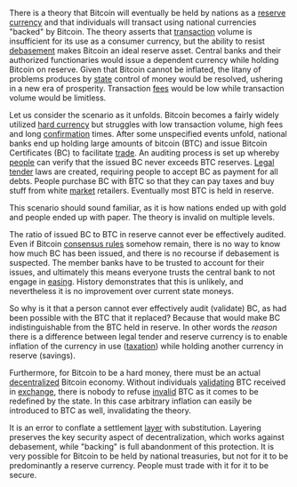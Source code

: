 There is a theory that Bitcoin will eventually be held by nations as a [reserve currency](https://en.wikipedia.org/wiki/Reserve_currency) and that individuals will transact using national currencies "backed" by Bitcoin. The theory asserts that [transaction](Glossary#transaction) volume is insufficient for its use as a consumer currency, but the ability to resist [debasement](https://en.wikipedia.org/wiki/Debasement) makes Bitcoin an ideal reserve asset. Central banks and their authorized functionaries would issue a dependent currency while holding Bitcoin on reserve. Given that Bitcoin cannot be inflated, the litany of problems produces by [state](Glossary#state) control of money would be resolved, ushering in a new era of prosperity. Transaction [fees](Glossary#fee) would be low while transaction volume would be limitless.

Let us consider the scenario as it unfolds. Bitcoin becomes a fairly widely utilized [hard currency](https://en.wikipedia.org/wiki/Hard_currency) but struggles with low transaction volume, high fees and long [confirmation](Glossary#confirmation) times. After some unspecified events unfold, national banks end up holding large amounts of bitcoin (BTC) and issue Bitcoin Certificates (BC) to facilitate [trade](Glossary#trade). An auditing process is set up whereby [people](Glossary#person) can verify that the issued BC never exceeds BTC reserves. [Legal tender](https://en.wikipedia.org/wiki/Legal_tender) laws are created, requiring people to accept BC as payment for all debts. People purchase BC with BTC so that they can pay taxes and buy stuff from white [market](Glossary#market) retailers. Eventually most BTC is held in reserve.

This scenario should sound familiar, as it is how nations ended up with gold and people ended up with paper. The theory is invalid on multiple levels.

The ratio of issued BC to BTC in reserve cannot ever be effectively audited. Even if Bitcoin [consensus rules](Glossary#consensus-rules) somehow remain, there is no way to know how much BC has been issued, and there is no recourse if debasement is suspected. The member banks have to be trusted to account for their issues, and ultimately this means everyone trusts the central bank to not engage in [easing](https://en.wikipedia.org/wiki/Quantitative_easing). History demonstrates that this is unlikely, and nevertheless it is no improvement over current state moneys.

So why is it that a person cannot ever effectively audit (validate) BC, as had been possible with the BTC that it replaced? Because that would make BC indistinguishable from the  BTC held in reserve. In other words the *reason* there is a difference between legal tender and reserve currency is to enable inflation of the currency in use ([taxation](https://en.wikipedia.org/wiki/Seigniorage)) while holding another currency in reserve (savings).

Furthermore, for Bitcoin to be a hard money, there must be an actual [decentralized](Glossary#centralization) Bitcoin economy. Without individuals [validating](Glossary#validation) BTC received in [exchange](Glossary#exchange), there is nobody to refuse [invalid](Glossary#validity) BTC as it comes to be redefined by the state. In this case arbitrary inflation can easily be introduced to BTC as well, invalidating the theory.

It is an error to conflate a settlement [layer](Glossary#layering) with substitution. Layering preserves the key security aspect of decentralization, which works against debasement, while "backing" is full abandonment of this protection. It is very possible for Bitcoin to be held by national treasuries, but not for it to be predominantly a reserve currency. People must trade with it for it to be secure.